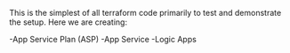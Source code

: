 


This is the simplest of all terraform code primarily to test and demonstrate the setup.
Here we are creating:

-App Service Plan (ASP)
-App Service
-Logic Apps